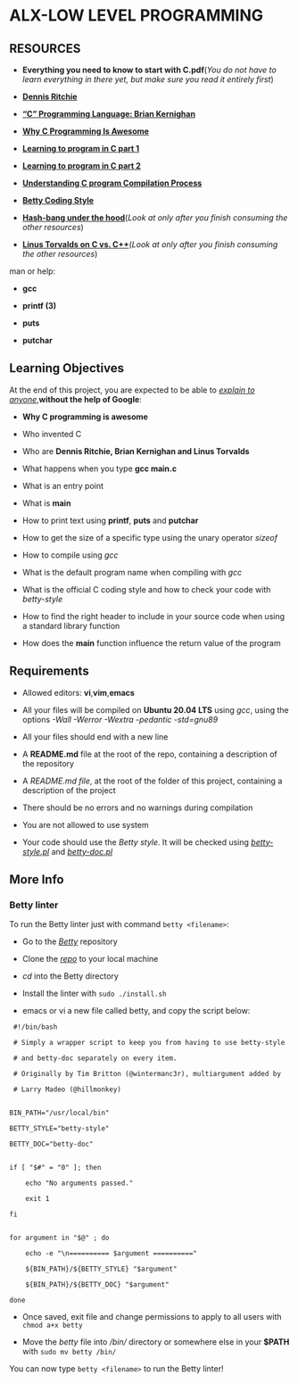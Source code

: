 # ALX-LOW LEVEL PROGRAMMING
## RESOURCES
- **Everything you need to know to start with C.pdf**(*You do not have to learn everything in there yet, but make sure you read it entirely first*)

- [**Dennis Ritchie**](https://en.wikipedia.org/wiki/Dennis_Ritchie)

- [**“C” Programming Language: Brian Kernighan**](https://www.youtube.com/watch?v=de2Hsvxaf8M)

- [**Why C Programming Is Awesome**](https://www.youtube.com/watch?v=smGalmxPVYc)

- [**Learning to program in C part 1**](https://www.youtube.com/watch?v=rk2fK2IIiiQ)

- [**Learning to program in C part 2**](https://www.youtube.com/watch?v=FwpP_MsZWnU)

- [**Understanding C program Compilation Process**](https://www.youtube.com/watch?v=VDslRumKvRA)

- [**Betty Coding Style**](https://github.com/holbertonschool/Betty/wiki)

- [**Hash-bang under the hood**](https://twitter.com/unix_byte/status/1024147947393495040?s=21)(*Look at only after you finish consuming the other resources*)

- [**Linus Torvalds on C vs. C++**](http://harmful.cat-v.org/software/c++/linus)(*Look at only after you finish consuming the other resources*)

man or help:

- **gcc**

- **printf (3)**

- **puts**

- **putchar**

## Learning Objectives
At the end of this project, you are expected to be able to [*explain to anyone*](https://fs.blog/feynman-learning-technique/?fbclid=IwAR2K5_BGPVo0QjJXkOIIqNsqcXK4lTskPWJvA0asKQIGtCPWaQBdKmj1Ztg),**without the help of Google**:

- **Why C programming is awesome**

- Who invented C

- Who are **Dennis Ritchie, Brian Kernighan and Linus Torvalds**

- What happens when you type **gcc main.c**

- What is an entry point

- What is **main**

- How to print text using **printf**, **puts** and **putchar**

- How to get the size of a specific type using the unary operator *sizeof*

- How to compile using *gcc*

- What is the default program name when compiling with *gcc*

- What is the official C coding style and how to check your code with *betty-style*

- How to find the right header to include in your source code when using a standard library function

- How does the **main** function influence the return value of the program
## Requirements
- Allowed editors: **vi**,**vim**,**emacs**

- All your files will be compiled on **Ubuntu 20.04 LTS** using *gcc*, using the options *-Wall -Werror -Wextra -pedantic -std=gnu89*

- All your files should end with a new line

- A **README.md** file at the root of the repo, containing a description of the repository

- A *README.md file*, at the root of the folder of this project, containing a description of the project

- There should be no errors and no warnings during compilation

- You are not allowed to use system

- Your code should use the *Betty style*. It will be checked using [*betty-style.pl*](https://github.com/holbertonschool/Betty/blob/master/betty-style.pl) and [*betty-doc.pl*](https://github.com/holbertonschool/Betty/blob/master/betty-doc.pl)

## More Info
### Betty linter

To run the Betty linter just with command ``betty <filename>``:

- Go to the [*Betty*](https://github.com/holbertonschool/Betty) repository

- Clone the [*repo*](https://github.com/holbertonschool/Betty) to your local machine

- *cd* into the Betty directory

- Install the linter with ``sudo ./install.sh``

- emacs or vi a new file called betty, and copy the script below:
~~~~
 #!/bin/bash

 # Simply a wrapper script to keep you from having to use betty-style

 # and betty-doc separately on every item.

 # Originally by Tim Britton (@wintermanc3r), multiargument added by

 # Larry Madeo (@hillmonkey)


BIN_PATH="/usr/local/bin"

BETTY_STYLE="betty-style"

BETTY_DOC="betty-doc"


if [ "$#" = "0" ]; then

    echo "No arguments passed."

    exit 1

fi


for argument in "$@" ; do

    echo -e "\n========== $argument =========="

    ${BIN_PATH}/${BETTY_STYLE} "$argument"

    ${BIN_PATH}/${BETTY_DOC} "$argument"

done
~~~~
- Once saved, exit file and change permissions to apply to all users with ``chmod a+x betty``

- Move the *betty* file into */bin/* directory or somewhere else in your **$PATH** with ``sudo mv betty /bin/``

You can now type ``betty <filename>`` to run the Betty linter!

